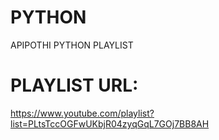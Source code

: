 # PYTHON
APIPOTHI PYTHON PLAYLIST
# PLAYLIST URL:
https://www.youtube.com/playlist?list=PLtsTccOGFwUKbjR04zyqGqL7GOj7BB8AH
